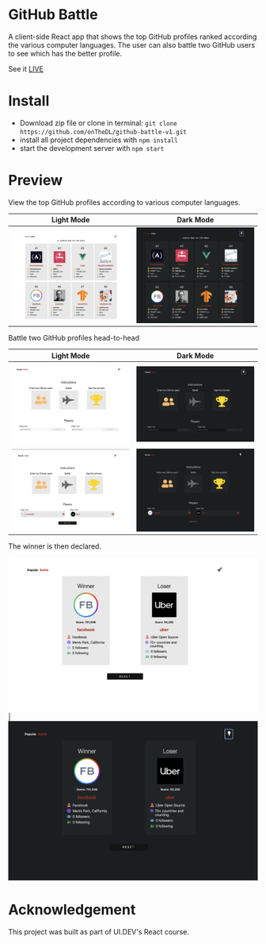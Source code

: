 # GitHub Battle

A client-side React app that shows the top GitHub profiles ranked according the various computer languages.  The user can also battle two GitHub users to see which has the better profile.

See it [LIVE](https://frosty-williams-207395.netlify.app/)

# Install
* Download zip file or clone in terminal: `git clone https://github.com/onTheDL/github-battle-v1.git`
* install all project dependencies with `npm install`
* start the development server with `npm start`


# Preview

View the top GitHub profiles according to various computer languages.

Light Mode  | Dark Mode
------------- | -------------
![App image1](./images/1a.png)  | ![App image1](./images/1b.png)

Battle two GitHub profiles head-to-head

Light Mode  | Dark Mode
------------- | -------------
![App image1](./images/2a.png)  | ![App image1](./images/2b.png)
![App image1](./images/3a.png)  | ![App image1](./images/3b.png)

The winner is then declared.

![App image1](./images/4a.png)  | ![App image1](./images/4b.png)


# Acknowledgement
This project was built as part of UI.DEV's React course.
